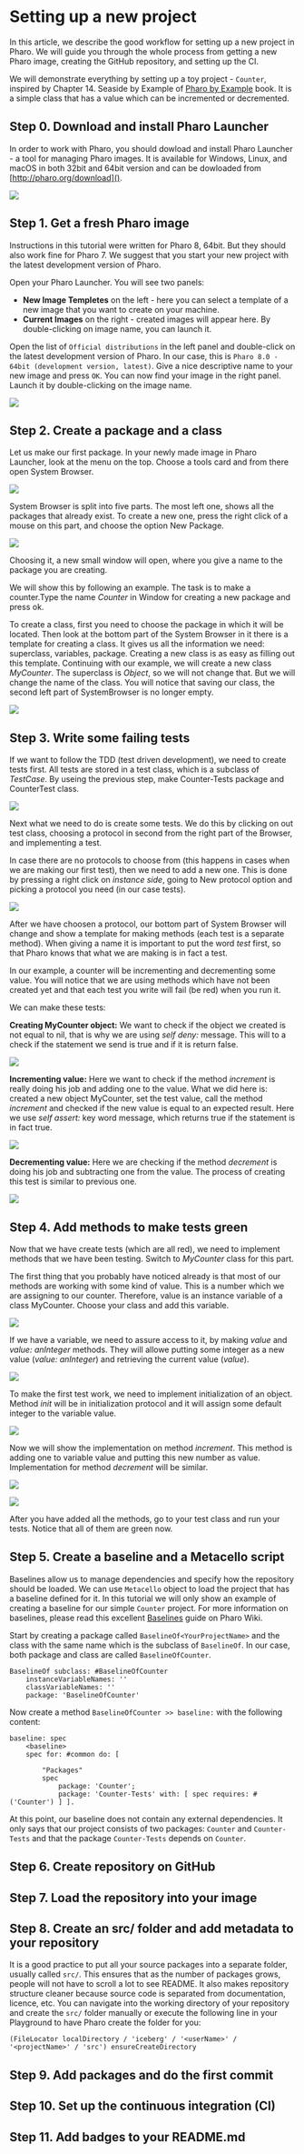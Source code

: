 # Setting up a new project

In this article, we describe the good workflow for setting up a new project in Pharo. We will guide you through the whole process from getting a new Pharo image, creating the GitHub repository, and setting up the CI.

We will demonstrate everything by setting up a toy project - `Counter`, inspired by Chapter 14. Seaside by Example of [Pharo by Example](https://files.pharo.org/books-pdfs/updated-pharo-by-example/2017-01-14-UpdatedPharoByExample.pdf) book. It is a simple class that has a value which can be incremented or decremented.

## Step 0. Download and install Pharo Launcher

In order to work with Pharo, you should dowload and install Pharo Launcher - a tool for managing Pharo images. It is available for Windows, Linux, and macOS in both 32bit and 64bit version and can be dowloaded from [http://pharo.org/download]().

![](SettingUp_DownloadPharo.png)

## Step 1. Get a fresh Pharo image

Instructions in this tutorial were written for Pharo 8, 64bit. But they should also work fine for Pharo 7. We suggest that you start your new project with the latest development version of Pharo.

Open your Pharo Launcher. You will see two panels:

- **New Image Templetes** on the left - here you can select a template of a new image that you want to create on your machine.
- **Current Images** on the right - created images will appear here. By double-clicking on image name, you can launch it.

Open the list of `Official distributions` in the left panel and double-click on the latest development version of Pharo. In our case, this is `Pharo 8.0 - 64bit (development version, latest)`. Give a nice descriptive name to your new image and press `OK`. You can now find your image in the right panel. Launch it by double-clicking on the image name.

![](SettingUp_PharoLauncher.png)

## Step 2. Create a package and a class


Let us make our first package. In your newly made image in Pharo Launcher, look at the menu on the top. Choose a tools card and from there open System Browser.

![](SettingUp_SystemBrowser.png)

System Browser is split into five parts. The most left one, shows all the packages that already exist. To create a new one, press the right click of a mouse on this part, and choose the option New Package. 

![](SettingUp_NewPackage.png)

Choosing it, a new small window will open, where you give a name to the package you are creating.

We will show this by following an example. The task is to make a counter.Type the name *Counter* in Window for creating a new package and press ok.


To create a class, first you need to choose the package in which it will be located. Then look at the bottom part of the System Browser in it there is a template for creating a class. It gives us all the information we need: superclass, variables, package. Creating a new class is as easy as filling out this template. Continuing with our example, we will create a new class *MyCounter*. The superclass is *Object*, so we will not change that. But we will change the name of the class. You will notice that saving our class, the second left part of SystemBrowser is no longer empty.

![](SettingUp_AddingClass.png)

## Step 3. Write some failing tests

If we want to follow the TDD (test driven development), we need to create tests first. All tests are stored in a test class, which is a subclass of *TestCase*. By useing the previous step, make Counter-Tests package and CounterTest class.

![](SettingUp_TestClass.png)

Next what we need to do is create some tests. We do this by clicking on out test class, choosing a protocol in second from the right part of the Browser, and implementing a test. 

In case there are no protocols to choose from (this happens in cases when we are making our first test), then we need to add a new one. This is done by pressing a right click on *instance side*, going to New protocol option and picking a protocol you need (in our case tests).

![](SettingUp_NewProtocol.png)

After we have choosen a protocol, our bottom part of System Browser will change and show a template for making methods (each test is a separate method). When giving a name it is important to put the word *test* first, so that Pharo knows that what we are making is in fact a test.

In our example, a counter will be incrementing and decrementing some value. You will notice that we are using methods which have not been created yet and that each test you write will fail (be red) when you run it. 

We can make these tests: 

**Creating MyCounter object:** 
We want to check if the object we created is not equal to nil, that is why we are using *self deny:* message. This will to a check if the statement we send is true and if it is return false. 

![](SettingUp_FirstTestObject.png)

**Incrementing value:** 
Here we want to check if the method *increment* is really doing his job and adding one to the value. What we did here is: created a new object MyCounter, set the test value, call the method *increment* and checked if the new value is equal to an expected result. Here we use *self assert:* key word message, which returns true if the statement is in fact true. 

![](SettingUp_SecondTestIncrement.png)

**Decrementing value:**
Here we are checking if the method *decrement* is doing his job and subtracting one from the value. The process of creating this test is similar to previous one.

![](SettingUp_ThirdTestDecrement.png)

## Step 4. Add methods to make tests green

Now that we have create tests (which are all red), we need to implement methods that we have been testing. Switch to *MyCounter* class for this part.

The first thing that you probably have noticed already is that most of our methods are working with some kind of value. This is a number which we are assigning to our counter. Therefore, value is an instance variable of a class MyCounter. Choose your class and add this variable.

![](SettingUp_AddingVariable.png)

If we have a variable, we need to assure access to it, by making *value* and *value: anInteger* methods. They will allowe putting some integer as a new value (*value: anInteger*) and retrieving the current value (*value*).

![](SettingUp_AddingGetAndSet.png)

To make the first test work, we need to implement initialization of an object. Method *init* will be in initialization protocol and it will assign some default integer to the variable value.

![](SettingUp_AddingInit.png)

Now we will show the implementation on method *increment*. This method is adding one to variable value and putting this new number as value. Implementation for method *decrement* will be similar.

![](SettingUp_IncrementMethod.png)

![](SettingUp_DecrementMethod.png)

After you have added all the methods, go to your test class and run your tests. Notice that all of them are green now.

## Step 5. Create a baseline and a Metacello script

Baselines allow us to manage dependencies and specify how the repository should be loaded. We can use `Metacello` object to load the project that has a baseline defined for it. In this tutorial we will only show an example of creating a baseline for our simple `Counter` project. For more information on baselines, please read this excellent [Baselines](https://github.com/pharo-open-documentation/pharo-wiki/blob/master/General/Baselines.md) guide on Pharo Wiki.

Start by creating a package called `BaselineOf<YourProjectName>` and the class with the same name which is the subclass of `BaselineOf`. In our case, both package and class are called `BaselineOfCounter`.

```Smalltalk
BaselineOf subclass: #BaselineOfCounter
    instanceVariableNames: ''
    classVariableNames: ''
    package: 'BaselineOfCounter'
```

Now create a method `BaselineOfCounter >> baseline:` with the following content:

```Smalltalk
baseline: spec
    <baseline>
    spec for: #common do: [	
				
        "Packages"
        spec
            package: 'Counter';
            package: 'Counter-Tests' with: [ spec requires: #('Counter') ] ].
```

At this point, our baseline does not contain any external dependencies. It only says that our project consists of two packages: `Counter` and `Counter-Tests` and that the package `Counter-Tests` depends on `Counter`.

## Step 6. Create repository on GitHub

## Step 7. Load the repository into your image

## Step 8. Create an src/ folder and add metadata to your repository

It is a good practice to put all your source packages into a separate folder, usually called `src/`. This ensures that as the number of packages grows, people will not have to scroll a lot to see README. It also makes repository structure cleaner because source code is separated from documentation, licence, etc. You can navigate into the working directory of your repository and create the `src/` folder manually or execute the following line in your Playground to have Pharo create the folder for you:

```Smalltalk
(FileLocator localDirectory / 'iceberg' / '<userName>' / '<projectName>' / 'src') ensureCreateDirectory 
```

## Step 9. Add packages and do the first commit

## Step 10. Set up the continuous integration (CI)

## Step 11. Add badges to your README.md

